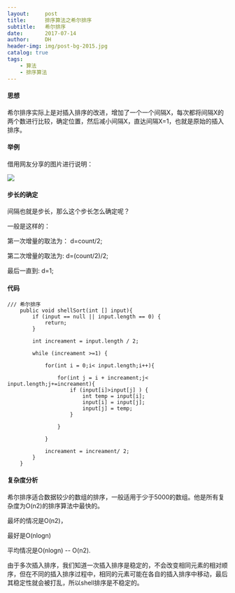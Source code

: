 ```yaml
---
layout:     post
title:      排序算法之希尔排序
subtitle:   希尔排序
date:       2017-07-14
author:     DH
header-img: img/post-bg-2015.jpg 
catalog: true
tags:
    - 算法
    - 排序算法
---
```

#### 思想

希尔排序实际上是对插入排序的改进，增加了一个一个间隔X，每次都将间隔X的两个数进行比较，确定位置，然后减小间隔X，直达间隔X=1，也就是原始的插入排序。

#### 举例

借用网友分享的图片进行说明：

![](https://ws4.sinaimg.cn/large/006tKfTcgy1fhjhugfjy6j30fn0ff75b.jpg)

#### 步长的确定

间隔也就是步长，那么这个步长怎么确定呢？

一般是这样的：

第一次增量的取法为： d=count/2;

第二次增量的取法为:  d=(count/2)/2;

最后一直到: d=1;

#### 代码

```
/// 希尔排序
	public void shellSort(int [] input){
		if (input == null || input.length == 0) {
			return;
		}
		
		int increament = input.length / 2;
		
		while (increament >=1) {
			
			for(int i = 0;i< input.length;i++){
				
				for(int j = i + increament;j< input.length;j+=increament){
					if (input[i]>input[j] ) {
						int temp = input[i];
						input[i] = input[j];
						input[j] = temp;
					}
					
				}
				
			}
				
			increament = increament/ 2;
		}
	}  		

```

#### 复杂度分析

希尔排序适合数据较少的数组的排序，一般适用于少于5000的数组。他是所有复杂度为O(n2)的排序算法中最快的。

最坏的情况是O(n2)，

最好是O(nlogn)

平均情况是O(nlogn) -- O(n2).

由于多次插入排序，我们知道一次插入排序是稳定的，不会改变相同元素的相对顺序，但在不同的插入排序过程中，相同的元素可能在各自的插入排序中移动，最后其稳定性就会被打乱，所以shell排序是不稳定的。

